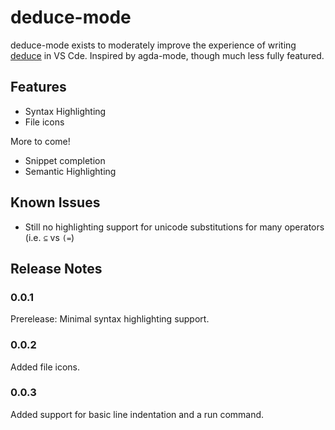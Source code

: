 # deduce-mode

deduce-mode exists to  moderately improve the experience of writing [deduce](https://github.com/jsiek/deduce/) in VS Cde. Inspired by agda-mode, though
much less fully featured.

## Features

- Syntax Highlighting
- File icons

More to come!
- Snippet completion
- Semantic Highlighting

<!-- ## Requirements -->


<!-- ## Extension Settings -->

<!-- Include if your extension adds any VS Code settings through the `contributes.configuration` extension point. -->
<!--  -->
<!-- For example: -->
<!--  -->
<!-- This extension contributes the following settings: -->
<!--  -->
<!-- * `myExtension.enable`: Enable/disable this extension. -->
<!-- * `myExtension.thing`: Set to `blah` to do something. -->

## Known Issues

- Still no highlighting support for unicode substitutions for many operators (i.e. `⊆` vs `(=`)


## Release Notes

### 0.0.1
Prerelease: Minimal syntax highlighting support.

### 0.0.2
Added file icons.

### 0.0.3
Added support for basic line indentation and a run command.

